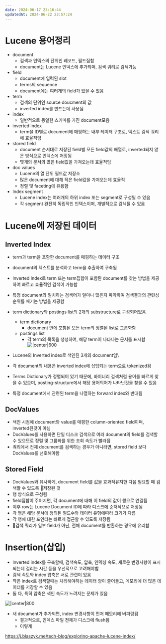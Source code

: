 ```yaml
---
date: 2024-06-17 23:16:44
updatedAt: 2024-06-22 23:57:24
---
```

# Lucene 용어정리
- document
	- 검색과 인덱스의 단위인 레코드, 필드집합
	- document는 Lucene 인덱스에 추가되며, 검색 쿼리로 검색가능
- field
	- document에 입력된 slot
	- terms의 sequence
	- document에는 여러개의 field가 있을 수 있음
- term
	- 검색의 단위인 source doucment의 값
	- inverted index를 만드는데 사용됨
- index
	- 일반적으로 동일한 스키마를 가진 document모음
- inverted index
	- term을 ID별로 document에 매핑하는 내부 테이터 구조로, 텍스트 검색 쿼리에 효율적임
- stored field
	- document 순서대로 저장된 field별 모든 field값의 배열로, inverted되지 않은 방식으로 인덱스에 저장됨
	- 몇개의 문서의 많은 field값을 가져오는데 효율적임
- doc values
	- Lucene의 열 단위 필드값 저장소
	- 많은 document에 대해 적은 field값을 가져오는데 효율적
	- 정렬 및 faceting에 유용함
- Index segment
	- Lucene index는 여러개의 하위 index 또는 segment로 구성될 수 있음
	- 각 segment 완전히 독립적인 인덱스이며, 개별적으로 검색될 수 있음

# Lucene에 저장된 데이터
## Inverted Index
- term과 term을 포함한 document를 매핑하는 데이터 구조
- document의 텍스트를 분석하고 term을 추출하여 구축됨
- Inverted Index로 term 또는 term집합이 포함된 document를 찾는 방법을 제공하여 빠르고 효율적인 검색이 가능함
- 특정 document와 일치하는 검색어가 얼마나 많은지 파악하여 검색결과의 관련성 순위를 매기는 방법을 제공함

- term dictionary와 postings list의 2개의 substructure로 구성되어있음
	- term dictionary
		- document 안에 포함된 모든 term의  정렬된 list로 그룹화함
	- postings list
		- 각 term의 목록을 생성하여, 해당 term이 나타나는 문서를 표시함
![|center|600](Pasted%20image%2020240622233603.png)
- Lucene의 Inverted index로 색인된 3개의 document임\
- 각 document의 내용은 inverted index에 삽입되는 term으로 tokenized됨
- Terms Dictionary가 정렬되어 있기 때문에, 바이너리 검색처럼 용어를 빠르게 찾을 수 있으며, posting-structure에서 해당 용어의어가 나타난것을 찾을 수 있음
- 특정 document에서 관련된 term을 나열하는 forward index와 반대됨

## DocValues
- 색인 시점에 document와 value를 매핑한 column-oriented field이며, inverted된것이 아님
- DocValues를 사용하면 단일 디스크 검색으로 여러 document의 field를 검색할 수 있으므로 정렬 및 그룹화를 위한 조회 속도가 빨라짐
- 쿼리에서 전체 document를 검색하는 경우가 아니라면, stored field 보다 DocValues를 선호해야함

## Stored Field
- DocValues와 유사하게, document field를 값을 효과적유지한 다음 필요할 때 검색할 수 있도록 저장된 것
- 행 방식으로 구성됨
- field집합이 주어지면, 각 document에 대해 이 field의 값이 행으로 연결됨
- 이후 row는 Lucene Document ID에 따라 디스크에 순처적으로 저장됨
- 각 행은 해당 문서에 정의된 필드수와 데이터 유형에따라 크기가 다름
- 각 행에 대한 포인터는 빠르게 접근할 수 있도록 저장됨
- 검색 쿼리가 일부 field가 아닌, 전체 document를 반환하는 경우에 유리함

# Insertion(삽입)
- Inverted index를 구축할때, 검색속도, 압축, 인덱싱 속도, 새로운 변경사항이 표시되는데 걸리는 시간 등을 우선적으로 고려해야함
- 검색 속도와 index 압축은 서로 관련이 있음
- 작은 index로 검색할때는 처리해야하는 데이터 양이 줄어들고, 메모리에 더 많은 데이터를 저장할 수 있음
- 둘 다, 특히 압축은 색인 속도가 느려지는 문제가 있음

![|center|800](Pasted%20image%2020240622235513.png)
- 새 document가 추가되면, index 변경사항이 먼저 메모리에 버퍼링됨
	- 결과적으로, 인덱스 파일 전체가 디스크에 flush됨
	- 이렇게 







https://j.blaszyk.me/tech-blog/exploring-apache-lucene-index/
